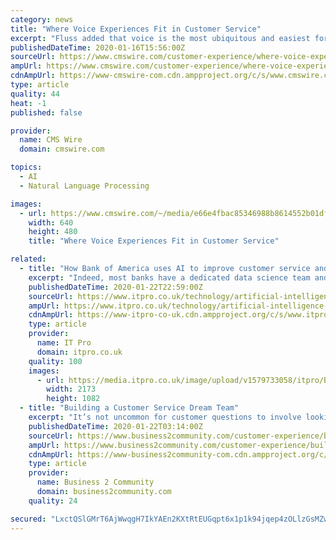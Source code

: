 ```yaml
---
category: news
title: "Where Voice Experiences Fit in Customer Service"
excerpt: "Fluss added that voice is the most ubiquitous and easiest form of interaction for most people, and the cost of the underlying technology for voice recognition has dropped. “When a customer is calling into the enterprise it’s because they tried web and mobile and still have questions, couldn’t complete their transaction, or because they ..."
publishedDateTime: 2020-01-16T15:56:00Z
sourceUrl: https://www.cmswire.com/customer-experience/where-voice-experiences-fit-in-customer-service/
ampUrl: https://www.cmswire.com/customer-experience/where-voice-experiences-fit-in-customer-service/amp/
cdnAmpUrl: https://www-cmswire-com.cdn.ampproject.org/c/s/www.cmswire.com/customer-experience/where-voice-experiences-fit-in-customer-service/amp/
type: article
quality: 44
heat: -1
published: false

provider:
  name: CMS Wire
  domain: cmswire.com

topics:
  - AI
  - Natural Language Processing

images:
  - url: https://www.cmswire.com/~/media/e66e4fbac85346988b8614552b01df68.jpg?mw=1024&hash=F9A672BDE93FDCF1491E09293D8024FD552E99A6
    width: 640
    height: 480
    title: "Where Voice Experiences Fit in Customer Service"

related:
  - title: "How Bank of America uses AI to improve customer service and take on competitors"
    excerpt: "Indeed, most banks have a dedicated data science team and have had for some time, with AI and machine learning (ML) increasingly taking a supporting role ... Thanks to regulations such as the European Commission’s Markets in Financial Instruments Directive 2, this data is available to all of BoA’s competitors, and vice versa."
    publishedDateTime: 2020-01-22T22:59:00Z
    sourceUrl: https://www.itpro.co.uk/technology/artificial-intelligence-ai/354510/how-bank-of-america-uses-ai-to-improve-customer
    ampUrl: https://www.itpro.co.uk/technology/artificial-intelligence-ai/354510/how-bank-of-america-uses-ai-to-improve-customer?amp
    cdnAmpUrl: https://www-itpro-co-uk.cdn.ampproject.org/c/s/www.itpro.co.uk/technology/artificial-intelligence-ai/354510/how-bank-of-america-uses-ai-to-improve-customer?amp
    type: article
    provider:
      name: IT Pro
      domain: itpro.co.uk
    quality: 100
    images:
      - url: https://media.itpro.co.uk/image/upload/v1579733058/itpro/BoA_Erica_AI.png
        width: 2173
        height: 1082
  - title: "Building a Customer Service Dream Team"
    excerpt: "It’s not uncommon for customer questions to involve looking for answers in multiple systems–why did the financial system deliver an incorrect ... That same platform should provide the self-service capabilities customers expect, drive customer resolutions faster with machine learning, and provide analytics to continually measure and improve ..."
    publishedDateTime: 2020-01-22T03:14:00Z
    sourceUrl: https://www.business2community.com/customer-experience/building-a-customer-service-dream-team-02277241
    ampUrl: https://www.business2community.com/customer-experience/building-a-customer-service-dream-team-02277241/amp
    cdnAmpUrl: https://www-business2community-com.cdn.ampproject.org/c/s/www.business2community.com/customer-experience/building-a-customer-service-dream-team-02277241/amp
    type: article
    provider:
      name: Business 2 Community
      domain: business2community.com
    quality: 24

secured: "LxctQSlGMrT6AjWwqgH7IkYAEn2KXtRtEUGqpt6x1p1k94jqep4zOLlzGsMZwB0CYwdrQYj5Lzwzvt6hkf0gwkjuorTpTLodcSC2+G4xB38qnAFzDhZo9QQKijbmwoaMOD9whJF2pxYr41Bdwns5gJBrhzBpOiueIS+eVp5YfogpmuO7FV/qwhsK3JpBDzca1eYjfEBTWyWum75SRyUmyzhflINmOkSsBWuiLHYbKLIFP01z5z1T/hxCsRgdef8/tdHiJZHVTfLG8qWArCEHScGykSRG/C1wkJZhyW4EkQz6tYtPS1kzBjDi0ImqbDbU/oI1xCVAnmKXhnqJyZhZBAfQJaag2XOQ6wT8IdiSKR6TobbihgUv4nwQbFtJ9bAphNg0O7TV+NNF89alfJcMisdEFwk0ORu28YZpNLOESFvM/F5P8UBGJlOs4bgZkDXjgY7F9E+LvQLtOja7ZHm7iQ==;RKPc1e8DqjOR0Q44PWZ0Og=="
---
```


